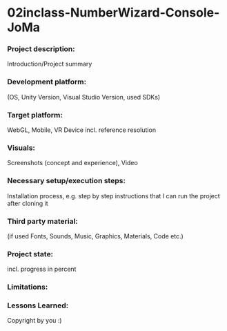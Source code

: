 # 02inclass-NumberWizard-Console-JoMa

### Project description: 
Introduction/Project summary 

### Development platform: 
(OS, Unity Version, Visual Studio Version, used SDKs)

### Target platform: 
WebGL, Mobile, VR Device incl. reference resolution 

### Visuals: 
Screenshots (concept and experience), Video

### Necessary setup/execution steps: 
Installation process, e.g. step by step instructions that I can run the project after cloning it

### Third party material: 
(if used Fonts, Sounds, Music, Graphics, Materials, Code etc.)

### Project state: 
incl. progress in percent

### Limitations: 

### Lessons Learned: 

Copyright by you :)
